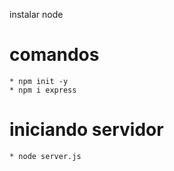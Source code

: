 instalar node


# comandos 
    * npm init -y
    * npm i express

# iniciando servidor
    * node server.js

